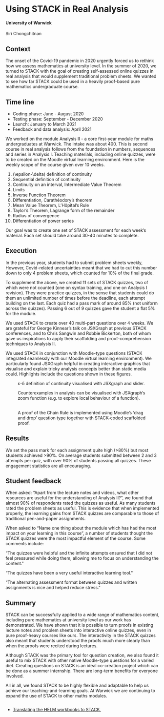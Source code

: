 # Using STACK in Real Analysis

#### University of Warwick

Siri Chongchitnan

Context
--------

The onset of the Covid-19 pandemic in 2020 urgently forced us to rethink how we assess mathematics at university level. In the summer of 2020, we turned to STACK with the goal of creating self-assessed online quizzes in real analysis that would supplement traditional problem sheets. We wanted to see how far STACK could be used in a heavily proof-based pure mathematics undergraduate course. 

Time line
---------

* Coding phase: June - August 2020
* Testing phase: September - December 2020
* Launch: January to March 2021
* Feedback and data analysis: April 2021 

We worked on the module Analysis II - a core first-year module for maths undergraduates at Warwick. The intake was about 400. This is second course in real analysis follows from the foundation in numbers, sequences and series in Analysis I. Teaching materials, including online quizzes, were to be created on the Moodle virtual learning environment. Here is the weekly scope of the course given over 10 weeks. 

1. \(\epsilon-\delta\) definition of continuity
2. Sequential definition of continuity
3. Continuity on an interval, Intermediate Value Theorem 
4. Limits
5. Inverse Function Theorem
6. Differentiation, Carathéodory’s theorem
7. Mean Value Theorem, L’Hôpital’s Rule
8. Taylor’s Theorem, Lagrange form of the remainder
9. Radius of convergence 
10. Differentiation of power series 

Our goal was to create one set of STACK assessment for each week’s material. Each set should take around 30-40 minutes to complete. 

Execution
---------

In the previous year, students had to submit problem sheets weekly, However, Covid-related uncertainties meant that we had to cut this number down to only 4 problem sheets, which counted for 10% of the final grade. 

To supplement the above, we created 11 sets of STACK quizzes, two of which were not counted (one on syntax training, and one on Analysis I revision). They were practice quizzes, in the sense that students could do them an unlimited number of times before the deadline, each attempt building on the last. Each quiz had a pass mark of around 85% (not uniform across the quizzes). Passing 6 out of 9 quizzes gave the student a flat 5% for the module. 

We used STACK to create over 40 multi-part questions over 4 weeks. We are grateful for George Kinnear’s talk on JSXGraph at previous STACK conferences, and to Chris Sangwin and Robbie Bickerton, both of whom gave us inspirations to apply their scaffolding and proof-comprehension techniques to Analysis II. 

We used STACK in conjunction with Moodle-type questions (STACK integrated seamlessly with our Moodle virtual learning environment). We particularly found JSXGraph helpful in creating interactive graphics that visualise and explain tricky analysis concepts better than static media could. Highlights include the questions shown in these figures.

<div class="float-none img-middle">
<figure class="figure">
<img class="figure-img img-fluid" src="../Images/War-Fig1.png" alt="">
  <figcaption class="figure-caption">
  ε-δ definition of continuity visualised with JSXgraph and slider.
  </figcaption>
</figure></div>

<div class="float-none img-middle">
<figure class="figure">
<img class="figure-img img-fluid" src="../Images/War-Fig2.png" alt="">
  <figcaption class="figure-caption">
  Counterexamples in analysis can be visualised with JSXgraph’s zoom function (e.g. to explore local behaviour of a function).
  </figcaption>
</figure></div>

<div class="float-none img-middle">
<figure class="figure">
<img class="figure-img img-fluid" src="../Images/War-Fig3a.png" alt="">
<img class="figure-img img-fluid" src="../Images/War-Fig3b.png" alt="">
  <figcaption class="figure-caption">
  A proof of the Chain Rule is implemented using Moodle’s ‘drag and drop’ question type together with STACK-coded scaffolded proof.
  </figcaption>
</figure></div>


Results
-------

We set the pass mark for each assignment quite high (>80%) but most students achieved >90%. On average students submitted between 2 and 3 attempts per quiz, with over 90% of students passing all quizzes. These engagement statistics are all encouraging.


Student feedback
----------------

When asked: “Apart from the lecture notes and videos, what other resources are useful for the understanding of Analysis II?”, we found that almost 90% of respondents rated the quizzes as useful. As many students rated the problem sheets as useful. This is evidence that when implemented properly, the learning gains from STACK quizzes are comparable to those of traditional pen-and-paper assignments. 

When asked to “Name one thing about the module which has had the most impact on your learning in this course”, a number of students thought the STACK quizzes were the most impactful element of the course. Some comments include: 

“The quizzes were helpful and the infinite attempts ensured that I did not feel pressured while doing them, allowing me to focus on understanding the content." 

“The quizzes have been a very useful interactive learning tool." 

“The alternating assessment format between quizzes and written assignments is nice and helped reduce stress." 

Summary
-------

STACK can be successfully applied to a wide range of mathematics content, including pure mathematics at university level as our work has demonstrated. We have shown that it is possible to turn proofs in existing lecture notes and problem sheets into interactive online quizzes, even in pure proof-heavy courses like ours. The interactivity in the STACK quizzes also meant that students understood the proofs much more clearly than when the proofs were recited during lectures.

Although STACK was the primary tool for question creation, we also found it useful to mix STACK with other native Moodle-type questions for a varied diet. Creating questions on STACK is an ideal co-creation project which can be done as a summer internship. There are long-term benefits for everyone involved.

All in all, we found STACK to be highly flexible and adaptable to help us achieve our teaching-and-learning goals. At Warwick we are continuing to expand the use of STACK to other maths modules. 

<nav aria-label="...">
  <ul class="pagination pagination-lg justify-content-center" style="margin-top:2em">
    <li class="page-item"><a href="../HELM" class="page-link" >Translating the HELM workbooks to STACK&nbsp;<i class="fa fa-arrow-right"></i></a></li>
  </ul>
</nav>